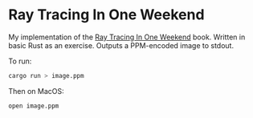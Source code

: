# Ray Tracing In One Weekend

My implementation of the [Ray Tracing In One Weekend](https://raytracing.github.io/books/RayTracingInOneWeekend.html) book.
Written in basic Rust as an exercise.
Outputs a PPM-encoded image to stdout.

To run:

```bash
cargo run > image.ppm
```

Then on MacOS:

```bash
open image.ppm
```
